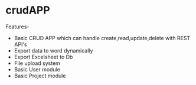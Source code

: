 # crudAPP

Features-
* Basic CRUD APP which can handle create,read,update,delete with REST API's
* Export data to word dynamically
* Export Excelsheet to Db
* File upload system
* Basic User module
* Basic Project module
